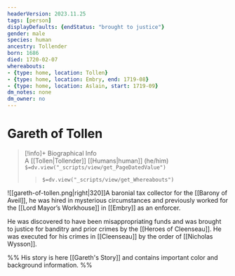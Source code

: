 ```yaml
---
headerVersion: 2023.11.25
tags: [person]
displayDefaults: {endStatus: "brought to justice"}
gender: male
species: human
ancestry: Tollender
born: 1686
died: 1720-02-07
whereabouts:
- {type: home, location: Tollen}
- {type: home, location: Embry, end: 1719-08}
- {type: home, location: Aslain, start: 1719-09}
dm_notes: none
dm_owner: no
---
```

# Gareth of Tollen
>[!info]+ Biographical Info  
> A [[Tollen|Tollender]] [[Humans|human]] (he/him)  
> `$=dv.view("_scripts/view/get_PageDatedValue")`  
>> `$=dv.view("_scripts/view/get_Whereabouts")`

![[gareth-of-tollen.png|right|320]]A baronial tax collector for the [[Barony of Aveil]], he was hired in mysterious circumstances and previously worked for the [[Lord Mayor’s Workhouse]] in [[Embry]] as an enforcer.

He was discovered to have been misappropriating funds and was brought to justice for banditry and prior crimes by the [[Heroes of Cleenseau]]. He was executed for his crimes in [[Cleenseau]] by the order of [[Nicholas Wysson]].

%% His story is here [[Gareth's Story]] and contains important color and background information. %%

